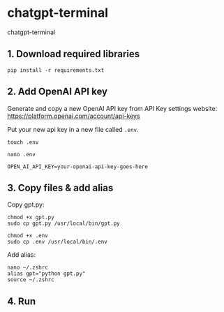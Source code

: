 # chatgpt-terminal

chatgpt-terminal

## 1. Download required libraries

```
pip install -r requirements.txt

```


## 2. Add OpenAI API key

Generate and copy a new OpenAI API key from API Key settings website: https://platform.openai.com/account/api-keys

Put your new api key in a new file called ```.env```.

```
touch .env

nano .env

OPEN_AI_API_KEY=your-openai-api-key-goes-here
```


## 3. Copy files & add alias

Copy gpt.py:
```
chmod +x gpt.py
sudo cp gpt.py /usr/local/bin/gpt.py

chmod +x .env
sudo cp .env /usr/local/bin/.env
```

Add alias:
``` 
nano ~/.zshrc
alias gpt="python gpt.py"
source ~/.zshrc
```

## 4. Run 






